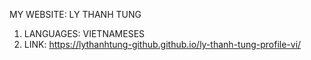 MY WEBSITE: LY THANH TUNG
1. LANGUAGES: VIETNAMESES
2. LINK: https://lythanhtung-github.github.io/ly-thanh-tung-profile-vi/